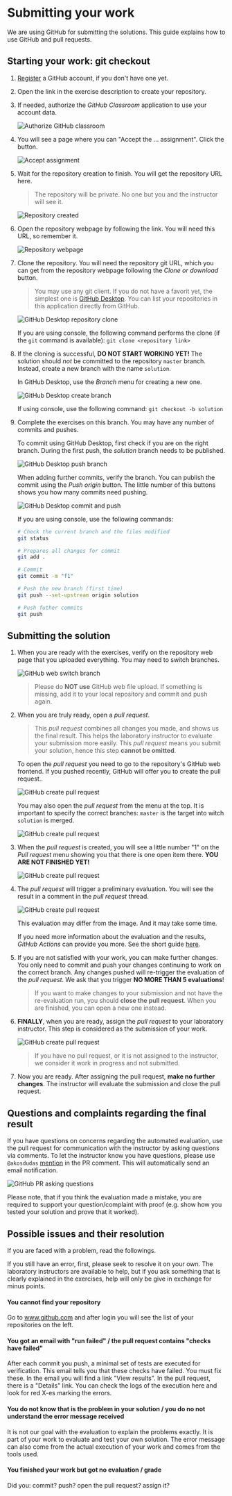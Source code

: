 # Submitting your work

We are using GitHub for submitting the solutions. This guide explains how to use GitHub and pull requests.

## Starting your work: git checkout

1. [Register](https://github.com/join) a GitHub account, if you don't have one yet.

1. Open the link in the exercise description to create your repository.

1. If needed, authorize the _GitHub Classroom_ application to use your account data.

   ![Authorize GitHub classroom](images/github/github-authorize-classroom.png)

1. You will see a page where you can "Accept the ... assignment". Click the button.

   ![Accept assignment](images/github/github-accept-assignment.png)

1. Wait for the repository creation to finish. You will get the repository URL here.

   > The repository will be private. No one but you and the instructor will see it.

   ![Repository created](images/github/github-repository-create-success.png)

1. Open the repository webpage by following the link. You will need this URL, so remember it.

   ![Repository webpage](images/github/github-repository-webpage.png)

1. Clone the repository. You will need the repository git URL, which you can get from the repository webpage following the _Clone or download_ button.

   > You may use any git client. If you do not have a favorit yet, the simplest one is [GitHub Desktop](https://desktop.github.com/). You can list your repositories in this application directly from GitHub.

   ![GitHub Desktop repository clone](images/github/github-desktop-clone.png)

   If you are using console, the following command performs the clone (if the `git` command is available): `git clone <repository link>`

1. If the cloning is successful, **DO NOT START WORKING YET!** The solution should _not_ be committed to the repository `master` branch. Instead, create a new branch with the name `solution`.

   In GitHub Desktop, use the _Branch_ menu for creating a new one.

   ![GitHub Desktop create branch](images/github/github-desktop-new-branch.png)

   If using console, use the following command: `git checkout -b solution`

1. Complete the exercises on this branch. You may have any number of commits and pushes.

   To commit using GitHub Desktop, first check if you are on the right branch. During the first push, the _solution_ branch needs to be published.

   ![GitHub Desktop push branch](images/github/github-desktop-commit-to-branch.png)

   When adding further commits, verify the branch. You can publish the commit using the _Push origin_ button. The little number of this buttons shows you how many commits need pushing.

   ![GitHub Desktop commit and push](images/github/github-desktop-push-commit.png)

   If you are using console, use the following commands:

   ```bash
   # Check the current branch and the files modified
   git status

   # Prepares all changes for commit
   git add .

   # Commit
   git commit -m "f1"

   # Push the new branch (first time)
   git push --set-upstream origin solution

   # Push futher commits
   git push
   ```

## Submitting the solution

1. When you are ready with the exercises, verify on the repository web page that you uploaded everything. You may need to switch branches.

   ![GitHub web switch branch](images/github/github-switch-branch-webpage.png)

   > Please do **NOT use** GitHub web file upload. If something is missing, add it to your local repository and commit and push again.

1. When you are truly ready, open a _pull request_.

   > This _pull request_ combines all changes you made, and shows us the final result. This helps the laboratory instructor to evaluate your submission more easily. This _pull request_ means you submit your solution, hence this step **cannot be omitted**.

   To open the _pull request_ you need to go to the repository's GitHub web frontend. If you pushed recently, GitHub will offer you to create the pull request..

   ![GitHub create pull request](images/github/github-create-pull-request-1.png)

   You may also open the _pull request_ from the menu at the top. It is important to specify the correct branches: `master` is the target into witch `solution` is merged.

   ![GitHub create pull request](images/github/github-create-pull-request-2.png)

1. When the _pull request_ is created, you will see a little number "1" on the _Pull request_ menu showing you that there is one open item there. **YOU ARE NOT FINISHED YET!**

   ![GitHub create pull request](images/github/github-create-pull-request-4.png)

1. The _pull request_ will trigger a preliminary evaluation. You will see the result in a comment in the _pull request_ thread.

   ![GitHub create pull request](images/github/github-pull-request-eval-result.png)

   This evaluation may differ from the image. And it may take some time.

   If you need more information about the evaluation and the results, _GitHub Actions_ can provide you more. See the short guide [here](GitHub-Actions-usage.md).

1. If you are not satisfied with your work, you can make further changes. You only need to commit and push your changes continuing to work on the correct branch. Any changes pushed will re-trigger the evaluation of the _pull request_. We ask that you trigger **NO MORE THAN 5 evaluations**!

   > If you want to make changes to your submission and not have the re-evaluation run, you should **close the pull request**. When you are finished, you can open a new one instead.

1. **FINALLY**, when you are ready, assign the _pull request_ to your laboratory instructor. This step is considered as the submission of your work.

   ![GitHub create pull request](images/github/github-create-pull-request-3.png)

   > If you have no pull request, or it is not assigned to the instructor, we consider it work in progress and not submitted.

1. Now you are ready. After assigning the pull request, **make no further changes**. The instructor will evaluate the submission and close the pull request.

## Questions and complaints regarding the final result

If you have questions on concerns regarding the automated evaluation, use the pull request for communication with the instructor by asking questions via comments. To let the instructor know you have questions, please use `@akosdudas` [mention](https://help.github.com/en/github/writing-on-github/basic-writing-and-formatting-syntax#mentioning-people-and-teams) in the PR comment. This will automatically send an email notification.

![GitHub PR asking questions](images/github/github-question-in-pr.png)

Please note, that if you think the evaluation made a mistake, you are required to support your question/complaint with proof (e.g. show how you tested your solution and prove that it worked).

## Possible issues and their resolution

If you are faced with a problem, read the followings.

If you still have an error, first, please seek to resolve it on your own. The laboratory instructors are available to help, but if you ask something that is clearly explained in the exercises, help will only be give in exchange for minus points.

#### You cannot find your repository

Go to www.github.com and after login you will see the list of your repositories on the left.

#### You got an email with "run failed" / the pull request contains "checks have failed"

After each commit you push, a minimal set of tests are executed for verification. This email tells you that these checks have failed. You must fix these. In the email you will find a link "View results". In the pull request, there is a "Details" link. You can check the logs of the execution here and look for red X-es marking the errors.

#### You do not know that is the problem in your solution / you do no not understand the error message received

It is not our goal with the evaluation to explain the problems exactly. It is part of your work to evaluate and test your own solution. The error message can also come from the actual execution of your work and comes from the tools used.

#### You finished your work but got no evaluation / grade

Did you: commit? push? open the pull request? assign it?
